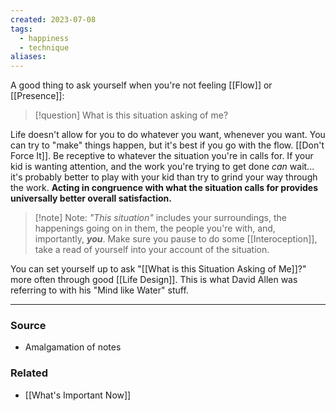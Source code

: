 ```yaml
---
created: 2023-07-08
tags:
  - happiness
  - technique
aliases:
---
```


A good thing to ask yourself when you're not feeling [[Flow]] or [[Presence]]:

> [!question] What is this situation asking of me?

Life doesn't allow for you to do whatever you want, whenever you want. You can try to "make" things happen, but it's best if you go with the flow. [[Don't Force It]]. Be receptive to whatever the situation you're in calls for. If your kid is wanting attention, and the work you're trying to get done *can* wait... it's probably better to play with your kid than try to grind your way through the work. **Acting in congruence with what the situation calls for provides universally better overall satisfaction.**

> [!note] Note: 
> *"This situation"* includes your surroundings, the happenings going on in them, the people you're with, and, importantly, ***you***. Make sure you pause to do some [[Interoception]], take a read of yourself into your account of the situation. 

You can set yourself up to ask "[[What is this Situation Asking of Me]]?" more often through good [[Life Design]]. This is what David Allen was referring to with his "Mind like Water" stuff.

****
### Source
- Amalgamation of notes

### Related
- [[What's Important Now]]
